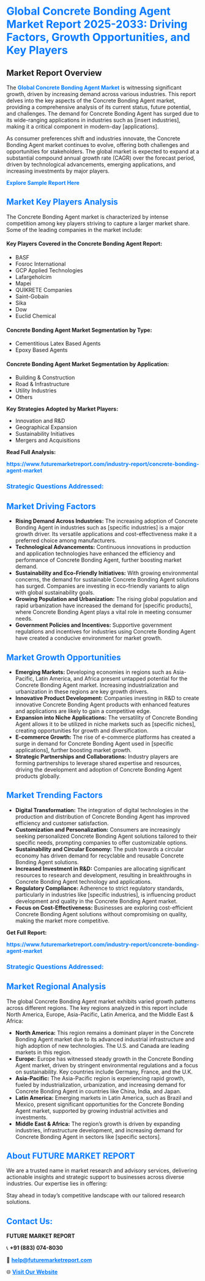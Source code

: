 <h1 style="color: #007BFF;">Global Concrete Bonding Agent Market Report 2025-2033: Driving Factors, Growth Opportunities, and Key Players</h1>

<section id="overview">
<h2>Market Report Overview</h2>
<p>The <a href="https://www.futuremarketreport.com/industry-report/concrete-bonding-agent-market" style="color: #007BFF; text-decoration: none;"><strong>Global Concrete Bonding Agent Market</strong></a> is witnessing significant growth, driven by increasing demand across various industries. This report delves into the key aspects of the Concrete Bonding Agent market, providing a comprehensive analysis of its current status, future potential, and challenges. The demand for Concrete Bonding Agent has surged due to its wide-ranging applications in industries such as [insert industries], making it a critical component in modern-day [applications].</p>
<p>As consumer preferences shift and industries innovate, the Concrete Bonding Agent market continues to evolve, offering both challenges and opportunities for stakeholders. The global market is expected to expand at a substantial compound annual growth rate (CAGR) over the forecast period, driven by technological advancements, emerging applications, and increasing investments by major players.</p>
</section>

<section id="overview">
<p><a href="https://www.futuremarketreport.com/request-sample/reportId=107773" style="color: #007BFF; text-decoration: none;"><strong>Explore Sample Report Here</strong></a></p>
</section>

<section id="key-players">
<h2 style="color: #007BFF;">Market Key Players Analysis</h2>
<p>The Concrete Bonding Agent market is characterized by intense competition among key players striving to capture a larger market share. Some of the leading companies in the market include:</p>
<h4>Key Players Covered in the Concrete Bonding Agent Report:</h4>
<ul><li>BASF</li><li>Fosroc International</li><li>GCP Applied Technologies</li><li>Lafargeholcim</li><li>Mapei</li><li>QUIKRETE Companies</li><li>Saint-Gobain</li><li>Sika</li><li>Dow</li><li>Euclid Chemical</li></ul>
<h4>Concrete Bonding Agent Market Segmentation by Type:</h4>
<ul><li>Cementitious Latex Based Agents</li><li>Epoxy Based Agents</li></ul>

<h4>Concrete Bonding Agent Market Segmentation by Application:</h4>
<ul><li>Building &amp; Construction</li><li>Road &amp; Infrastructure</li><li>Utility Industries</li><li>Others</li></ul>
<p><strong>Key Strategies Adopted by Market Players:</strong></p>
<ul>
<li>Innovation and R&D</li>
<li>Geographical Expansion</li>
<li>Sustainability Initiatives</li>
<li>Mergers and Acquisitions</li>
</ul>
</section>

<section>
<p><strong>Read Full Analysis: </strong></p><a href="https://www.futuremarketreport.com/industry-report/concrete-bonding-agent-market" style="color: #007BFF; text-decoration: none;"><strong>https://www.futuremarketreport.com/industry-report/concrete-bonding-agent-market</strong></a>
<h3 style="color: #007BFF;">Strategic Questions Addressed:</h3>
</section>

<section id="driving-factors">
<h2 style="color: #007BFF;">Market Driving Factors</h2>
<ul>
<li><strong>Rising Demand Across Industries:</strong> The increasing adoption of Concrete Bonding Agent in industries such as [specific industries] is a major growth driver. Its versatile applications and cost-effectiveness make it a preferred choice among manufacturers.</li>
<li><strong>Technological Advancements:</strong> Continuous innovations in production and application technologies have enhanced the efficiency and performance of Concrete Bonding Agent, further boosting market demand.</li>
<li><strong>Sustainability and Eco-Friendly Initiatives:</strong> With growing environmental concerns, the demand for sustainable Concrete Bonding Agent solutions has surged. Companies are investing in eco-friendly variants to align with global sustainability goals.</li>
<li><strong>Growing Population and Urbanization:</strong> The rising global population and rapid urbanization have increased the demand for [specific products], where Concrete Bonding Agent plays a vital role in meeting consumer needs.</li>
<li><strong>Government Policies and Incentives:</strong> Supportive government regulations and incentives for industries using Concrete Bonding Agent have created a conducive environment for market growth.</li>
</ul>
</section>

<section id="growth-opportunities">
<h2 style="color: #007BFF;">Market Growth Opportunities</h2>
<ul>
<li><strong>Emerging Markets:</strong> Developing economies in regions such as Asia-Pacific, Latin America, and Africa present untapped potential for the Concrete Bonding Agent market. Increasing industrialization and urbanization in these regions are key growth drivers.</li>
<li><strong>Innovative Product Development:</strong> Companies investing in R&D to create innovative Concrete Bonding Agent products with enhanced features and applications are likely to gain a competitive edge.</li>
<li><strong>Expansion into Niche Applications:</strong> The versatility of Concrete Bonding Agent allows it to be utilized in niche markets such as [specific niches], creating opportunities for growth and diversification.</li>
<li><strong>E-commerce Growth:</strong> The rise of e-commerce platforms has created a surge in demand for Concrete Bonding Agent used in [specific applications], further boosting market growth.</li>
<li><strong>Strategic Partnerships and Collaborations:</strong> Industry players are forming partnerships to leverage shared expertise and resources, driving the development and adoption of Concrete Bonding Agent products globally.</li>
</ul>
</section>

<section id="trending-factors">
<h2 style="color: #007BFF;">Market Trending Factors</h2>
<ul>
<li><strong>Digital Transformation:</strong> The integration of digital technologies in the production and distribution of Concrete Bonding Agent has improved efficiency and customer satisfaction.</li>
<li><strong>Customization and Personalization:</strong> Consumers are increasingly seeking personalized Concrete Bonding Agent solutions tailored to their specific needs, prompting companies to offer customizable options.</li>
<li><strong>Sustainability and Circular Economy:</strong> The push towards a circular economy has driven demand for recyclable and reusable Concrete Bonding Agent solutions.</li>
<li><strong>Increased Investment in R&D:</strong> Companies are allocating significant resources to research and development, resulting in breakthroughs in Concrete Bonding Agent technology and applications.</li>
<li><strong>Regulatory Compliance:</strong> Adherence to strict regulatory standards, particularly in industries like [specific industries], is influencing product development and quality in the Concrete Bonding Agent market.</li>
<li><strong>Focus on Cost-Effectiveness:</strong> Businesses are exploring cost-efficient Concrete Bonding Agent solutions without compromising on quality, making the market more competitive.</li>
</ul>
</section>

<section>
<p><strong>Get Full Report: </strong></p><a href="https://www.futuremarketreport.com/industry-report/concrete-bonding-agent-market" style="color: #007BFF; text-decoration: none;"><strong>https://www.futuremarketreport.com/industry-report/concrete-bonding-agent-market</strong></a>
<h3 style="color: #007BFF;">Strategic Questions Addressed:</h3>
</section>


<section id="regional-analysis">
<h2 style="color: #007BFF;">Market Regional Analysis</h2>
<p>The global Concrete Bonding Agent market exhibits varied growth patterns across different regions. The key regions analyzed in this report include North America, Europe, Asia-Pacific, Latin America, and the Middle East & Africa:</p>
<ul>
<li><strong>North America:</strong> This region remains a dominant player in the Concrete Bonding Agent market due to its advanced industrial infrastructure and high adoption of new technologies. The U.S. and Canada are leading markets in this region.</li>
<li><strong>Europe:</strong> Europe has witnessed steady growth in the Concrete Bonding Agent market, driven by stringent environmental regulations and a focus on sustainability. Key countries include Germany, France, and the U.K.</li>
<li><strong>Asia-Pacific:</strong> The Asia-Pacific region is experiencing rapid growth, fueled by industrialization, urbanization, and increasing demand for Concrete Bonding Agent in countries like China, India, and Japan.</li>
<li><strong>Latin America:</strong> Emerging markets in Latin America, such as Brazil and Mexico, present significant opportunities for the Concrete Bonding Agent market, supported by growing industrial activities and investments.</li>
<li><strong>Middle East & Africa:</strong> The region’s growth is driven by expanding industries, infrastructure development, and increasing demand for Concrete Bonding Agent in sectors like [specific sectors].</li>
</ul>
</section>

<footer>
<h2 style="color: #007BFF;">About FUTURE MARKET REPORT</h2>
<p>We are a trusted name in market research and advisory services, delivering actionable insights and strategic support to businesses across diverse industries. Our expertise lies in offering:</p>

<p>Stay ahead in today’s competitive landscape with our tailored research solutions.</p>

<h2 style="color: #007BFF;">Contact Us:</h2>
<p><strong>FUTURE MARKET REPORT</strong></p>
<p>📞 <strong>+91 (883) 074-8030</strong></p>
<p>📧 <strong><a href="mailto:help@futuremarketreport.com" style="color: #007BFF;">help@futuremarketreport.com</a></strong></p>
<p>🌐 <strong><a href="https://www.futuremarketreport.com/" style="color: #007BFF;">Visit Our Website</a></strong></p>
</footer>